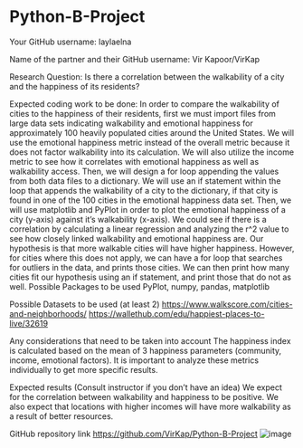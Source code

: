 # Python-B-Project

Your GitHub username:
laylaelna

Name of the partner and their GitHub username:
Vir Kapoor/VirKap

Research Question:
Is there a correlation between the walkability of a city and the happiness of its residents?

Expected coding work to be done:
In order to compare the walkability of cities to the happiness of their residents, first we must import files from large data sets indicating walkability and emotional happiness for approximately 100 heavily populated cities around the United States. We will use the emotional happiness metric instead of the overall metric because it does not factor walkability into its calculation. We will also utilize the income metric to see how it correlates with emotional happiness as well as walkability access. Then, we will design a for loop appending the values from both data files to a dictionary. We will use an if statement within the loop that appends the walkability of a city to the dictionary, if that city is found in one of the 100 cities in the emotional happiness data set. Then, we will use matplotlib and PyPlot in order to plot the emotional happiness of a city (y-axis) against it’s walkability (x-axis). We could see if there is a correlation by calculating a linear regression and analyzing the r^2 value to see how closely linked walkability and emotional happiness are. Our hypothesis is that more walkable cities will have higher happiness. However, for cities where this does not apply, we can have a for loop that searches for outliers in the data, and prints those cities. We can then print how many cities fit our hypothesis using an if statement, and print those that do not as well.
Possible Packages to be used
PyPlot, numpy, pandas, matplotlib

Possible Datasets to be used (at least 2)
https://www.walkscore.com/cities-and-neighborhoods/
https://wallethub.com/edu/happiest-places-to-live/32619

Any considerations that need to be taken into account
The happiness index is calculated based on the mean of 3 happiness parameters (community, income, emotional factors). It is important to analyze these metrics individually to get more specific results.

Expected results (Consult instructor if you don’t have an idea)
We expect for the correlation between walkability and happiness to be positive. We also expect that locations with higher incomes will have more walkability as a result of better resources.

GitHub repository link
https://github.com/VirKap/Python-B-Project
![image](https://github.com/VirKap/Python-B-Project/assets/137807436/48f91ebd-0ac4-4535-a063-6f45b13f4fd3)
